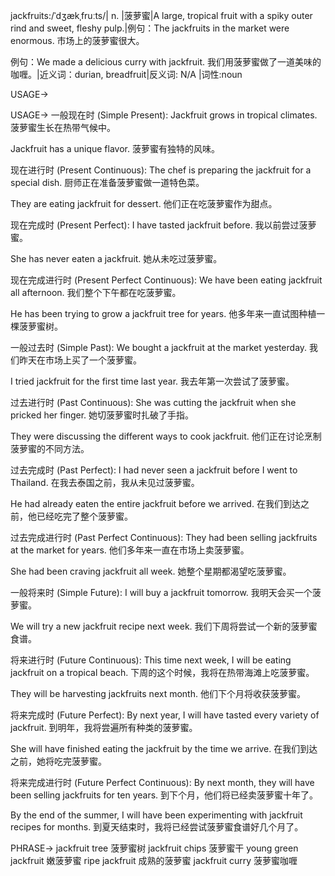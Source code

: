 jackfruits:/ˈdʒækˌfruːts/| n. |菠萝蜜|A large, tropical fruit with a spiky outer rind and sweet, fleshy pulp.|例句：The jackfruits in the market were enormous.  市场上的菠萝蜜很大。

例句：We made a delicious curry with jackfruit. 我们用菠萝蜜做了一道美味的咖喱。|近义词：durian, breadfruit|反义词: N/A |词性:noun


USAGE->

USAGE->
一般现在时 (Simple Present):
Jackfruit grows in tropical climates. 菠萝蜜生长在热带气候中。

Jackfruit has a unique flavor. 菠萝蜜有独特的风味。


现在进行时 (Present Continuous):
The chef is preparing the jackfruit for a special dish.  厨师正在准备菠萝蜜做一道特色菜。

They are eating jackfruit for dessert. 他们正在吃菠萝蜜作为甜点。


现在完成时 (Present Perfect):
I have tasted jackfruit before. 我以前尝过菠萝蜜。

She has never eaten a jackfruit. 她从未吃过菠萝蜜。


现在完成进行时 (Present Perfect Continuous):
We have been eating jackfruit all afternoon. 我们整个下午都在吃菠萝蜜。

He has been trying to grow a jackfruit tree for years. 他多年来一直试图种植一棵菠萝蜜树。


一般过去时 (Simple Past):
We bought a jackfruit at the market yesterday. 我们昨天在市场上买了一个菠萝蜜。

I tried jackfruit for the first time last year. 我去年第一次尝试了菠萝蜜。


过去进行时 (Past Continuous):
She was cutting the jackfruit when she pricked her finger.  她切菠萝蜜时扎破了手指。

They were discussing the different ways to cook jackfruit. 他们正在讨论烹制菠萝蜜的不同方法。


过去完成时 (Past Perfect):
I had never seen a jackfruit before I went to Thailand. 在我去泰国之前，我从未见过菠萝蜜。

He had already eaten the entire jackfruit before we arrived. 在我们到达之前，他已经吃完了整个菠萝蜜。


过去完成进行时 (Past Perfect Continuous):
They had been selling jackfruits at the market for years. 他们多年来一直在市场上卖菠萝蜜。

She had been craving jackfruit all week. 她整个星期都渴望吃菠萝蜜。


一般将来时 (Simple Future):
I will buy a jackfruit tomorrow. 我明天会买一个菠萝蜜。

We will try a new jackfruit recipe next week.  我们下周将尝试一个新的菠萝蜜食谱。


将来进行时 (Future Continuous):
This time next week, I will be eating jackfruit on a tropical beach. 下周的这个时候，我将在热带海滩上吃菠萝蜜。

They will be harvesting jackfruits next month. 他们下个月将收获菠萝蜜。


将来完成时 (Future Perfect):
By next year, I will have tasted every variety of jackfruit. 到明年，我将尝遍所有种类的菠萝蜜。

She will have finished eating the jackfruit by the time we arrive.  在我们到达之前，她将吃完菠萝蜜。


将来完成进行时 (Future Perfect Continuous):
By next month, they will have been selling jackfruits for ten years. 到下个月，他们将已经卖菠萝蜜十年了。

By the end of the summer, I will have been experimenting with jackfruit recipes for months. 到夏天结束时，我将已经尝试菠萝蜜食谱好几个月了。


PHRASE->
jackfruit tree 菠萝蜜树
jackfruit chips 菠萝蜜干
young green jackfruit  嫩菠萝蜜
ripe jackfruit 成熟的菠萝蜜
jackfruit curry 菠萝蜜咖喱
